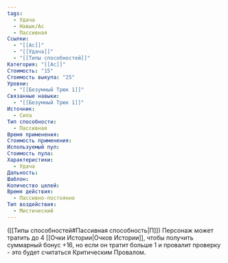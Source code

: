 ```yaml
---
tags:
  - Удача
  - Навык/Ас
  - Пассивная
Ссылки:
  - "[[Ас]]"
  - "[[Удача]]"
  - "[[Типы способностей]]"
Категория: "[[Ас]]"
Стоимость: "15"
Стоимость выкупа: "25"
Уровни:
  - "[[Безумный Трюк 1]]"
Связанные навыки:
  - "[[Безумный Трюк 1]]"
Источник:
  - Сила
Тип способности:
  - Пассивная
Время применения: 
Стоимость применения: 
Используемый пул: 
Стоимость пула: 
Характеристики:
  - Удача
Дальность: 
Шаблон: 
Количество целей: 
Время действия:
  - Пассивно-постоянно
Тип воздействия:
  - Мистический
---
```

([[Типы способностей#Пассивная способность|П]]) Персонаж может тратить до 4 [[Очки Истории|Очков Истории]], чтобы получить суммарный бонус +16, но если он тратит больше 1 и провалит проверку - это будет считаться Критическим Провалом. 